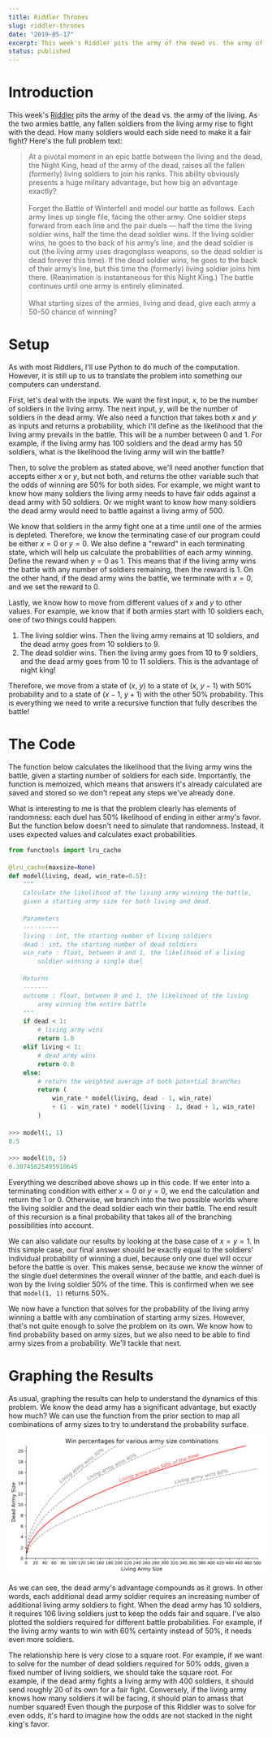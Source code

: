 ```yaml
---
title: Riddler Thrones
slug: riddler-thrones
date: "2019-05-17"
excerpt: This week's Riddler pits the army of the dead vs. the army of the living. As the two armies battle, any fallen soldiers from the living army rise to fight with the dead. How many soldiers would each side need to make it a fair fight?
status: published
---
```


# Introduction

This week's <a href="https://fivethirtyeight.com/features/how-many-soldiers-do-you-need-to-beat-the-night-king/">Riddler</a> pits the army of the dead vs. the army of the living. As the two armies battle, any fallen soldiers from the living army rise to fight with the dead. How many soldiers would each side need to make it a fair fight? Here's the full problem text:

<blockquote>
At a pivotal moment in an epic battle between the living and the dead, the Night King, head of the army of the dead, raises all the fallen (formerly) living soldiers to join his ranks. This ability obviously presents a huge military advantage, but how big an advantage exactly?
<br><br>
Forget the Battle of Winterfell and model our battle as follows. Each army lines up single file, facing the other army. One soldier steps forward from each line and the pair duels — half the time the living soldier wins, half the time the dead soldier wins. If the living soldier wins, he goes to the back of his army’s line, and the dead soldier is out (the living army uses dragonglass weapons, so the dead soldier is dead forever this time). If the dead soldier wins, he goes to the back of their army’s line, but this time the (formerly) living soldier joins him there. (Reanimation is instantaneous for this Night King.) The battle continues until one army is entirely eliminated.
<br><br>
What starting sizes of the armies, living and dead, give each army a 50-50 chance of winning?
</blockquote>

# Setup

As with most Riddlers, I'll use Python to do much of the computation. However, it is still up to us to translate the problem into something our computers can understand.

First, let's deal with the inputs. We want the first input, $x$, to be the number of soldiers in the living army. The next input, $y$, will be the number of soldiers in the dead army. We also need a function that takes both $x$ and $y$ as inputs and returns a probability, which I'll define as the likelihood that the living army prevails in the battle. This will be a number between 0 and 1. For example, if the living army has 100 soldiers and the dead army has 50 soldiers, what is the likelihood the living army will win the battle?

Then, to solve the problem as stated above, we'll need another function that accepts either $x$ or $y$, but not both, and returns the other variable such that the odds of winning are 50% for both sides. For example, we might want to know how many soldiers the living army needs to have fair odds against a dead army with 50 soldiers. Or we might want to know how many soldiers the dead army would need to battle against a living army of 500.

We know that soldiers in the army fight one at a time until one of the armies is depleted. Therefore, we know the terminating case of our program could be either $x=0$ or $y=0$. We also define a "reward" in each terminating state, which will help us calculate the probabilities of each army winning. Define the reward when $y=0$ as 1. This means that if the living army wins the battle with any number of soldiers remaining, then the reward is 1. On the other hand, if the dead army wins the battle, we terminate with $x=0$, and we set the reward to 0.

Lastly, we know how to move from different values of $x$ and $y$ to other values. For example, we know that if both armies start with 10 soldiers each, one of two things could happen.

1. The living soldier wins. Then the living army remains at 10 soldiers, and the dead army goes from 10 soldiers to 9.
2. The dead soldier wins. Then the living army goes from 10 to 9 soldiers, and the dead army goes from 10 to 11 soldiers. This is the advantage of night king!

Therefore, we move from a state of ($x$, $y$) to a state of ($x$, $y-1$) with 50% probability and to a state of ($x-1$, $y+1$) with the other 50% probability. This is everything we need to write a recursive function that fully describes the battle!

# The Code

The function below calculates the likelihood that the living army wins the battle, given a starting number of soldiers for each side. Importantly, the function is memoized, which means that answers it's already calculated are saved and stored so we don't repeat any steps we've already done.

What is interesting to me is that the problem clearly has elements of randomness: each duel has 50% likelihood of ending in either army's favor. But the function below doesn't need to simulate that randomness. Instead, it uses expected values and calculates exact probabilities.

```python
from functools import lru_cache

@lru_cache(maxsize=None)
def model(living, dead, win_rate=0.5):
    """
    Calculate the likelihood of the living army winning the battle,
    given a starting army size for both living and dead.

    Parameters
    ----------
    living : int, the starting number of living soldiers
    dead : int, the starting number of dead soldiers
    win_rate : float, between 0 and 1, the likelihood of a living
        soldier winning a single duel

    Returns
    -------
    outcome : float, between 0 and 1, the likelihood of the living
        army winning the entire battle
    """
    if dead < 1:
        # living army wins
        return 1.0
    elif living < 1:
        # dead army wins
        return 0.0
    else:
        # return the weighted average of both potential branches
        return (
            win_rate * model(living, dead - 1, win_rate)
            + (1 - win_rate) * model(living - 1, dead + 1, win_rate)
        )

>>> model(1, 1)
0.5

>>> model(10, 5)
0.30745625495910645
```

Everything we described above shows up in this code. If we enter into a terminating condition with either $x=0$ or $y=0$, we end the calculation and return the 1 or 0. Otherwise, we branch into the two possible worlds where the living soldier and the dead soldier each win their battle. The end result of this recursion is a final probability that takes all of the branching possibilities into account.

We can also validate our results by looking at the base case of $x=y=1$. In this simple case, our final answer should be exactly equal to the soldiers' individual probability of winning a duel, because only one duel will occur before the battle is over. This makes sense, because we know the winner of the single duel determines the overall winner of the battle, and each duel is won by the living soldier 50% of the time. This is confirmed when we see that `model(1, 1)` returns 50%.

We now have a function that solves for the probability of the living army winning a battle with any combination of starting army sizes. However, that's not quite enough to solve the problem on its own. We know how to find probability based on army sizes, but we also need to be able to find army sizes from a probability. We'll tackle that next.

# Graphing the Results

As usual, graphing the results can help to understand the dynamics of this problem. We know the dead army has a significant advantage, but exactly how much? We can use the function from the prior section to map all combinations of army sizes to try to understand the probability surface.

<img src="src/assets/img/riddler-thrones.png">

As we can see, the dead army's advantage compounds as it grows. In other words, each additional dead army soldier requires an increasing number of additional living army soldiers to fight. When the dead army has 10 soldiers, it requires 106 living soldiers just to keep the odds fair and square. I've also plotted the soldiers required for different battle probabilities. For example, if the living army wants to win with 60% certainty instead of 50%, it needs even more soldiers.

The relationship here is very close to a square root. For example, if we want to solve for the number of dead soldiers required for 50% odds, given a fixed number of living soldiers, we should take the square root. For example, if the dead army fights a living army with 400 soldiers, it should send roughly 20 of its own for a fair fight. Conversely, if the living army knows how many soldiers it will be facing, it should plan to amass that number squared! Even though the purpose of this Riddler was to solve for even odds, it's hard to imagine how the odds are not stacked in the night king's favor.
